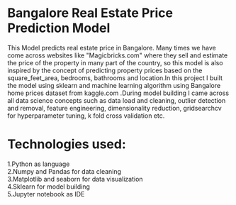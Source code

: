 # Bangalore Real Estate Price Prediction Model
This Model predicts real estate price in Bangalore. Many times we have come across websites like "Magicbricks.com" where they sell and estimate the price of the property in many part of the country, so this model is also inspired by the concept of predicting property prices based on the square_feet_area, bedrooms, bathrooms and location.In this project I built the model using sklearn and machine learning algorithm using Bangalore home prices dataset from kaggle.com .During model building I came across all data science concepts such as data load and cleaning, outlier detection and removal, feature engineering, dimensionality reduction, gridsearchcv for hyperparameter tuning, k fold cross validation etc.

# Technologies used:
1.Python as language                                                                                                                                                                   
2.Numpy and Pandas for data cleaning                                                                                                                                                   
3.Matplotlib and seaborn for data visualization                                                                                                                                        
4.Sklearn for model building                                                                                                                                                           
5.Jupyter notebook as IDE

